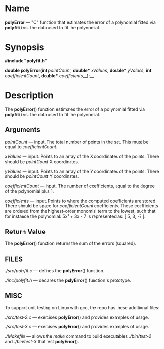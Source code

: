 Name
====

**polyError** — "C" function that estimates the error of a polynomial fitted via **polyfit**() vs. the data used to fit the polynomial.

Synopsis
========

**#include "polyfit.h"**

__double polyError(int__ _pointCount_, **double\*** _xValues_, **double\*** _yValues_,  __int__ _coefficientCount_, **double\*** _coefficients___);__

Description
===========

The **polyError**() function estimates the error of a polynomial fitted via **polyfit**() vs. the data used to fit the polynomial.

Arguments
---------
_pointCount_ — input. The total number of points in the set. This must be equal to _coefficientCount_.

_xValues_  — input. Points to an array of the X coordinates of the points. There should be _pointCount_ X coordinates.

_yValues_ — input. Points to an array of the Y coordinates of the points. There should be _pointCount_ Y coordinates.

_coefficientCount_ — input. The number of coefficients, equal to the degree of the polynomial plus 1.

_coefficients_ — input. Points to where the computed coefficients are stored. There should be space for _coefficientCount_ coefficients. These coefficients are ordered from the highest-order monomial term to the lowest, such that for instance the polynomial: 5x² + 3x - 7 is represented as: [ 5, 3, -7 ].

Return Value
------------
The **polyError**() function returns the sum of the errors (squared).

FILES
-----
*./src/polyfit.c* — defines the **polyError**() function.

*./inc/polyfit.h* — declares the **polyError**() function's prototype.

MISC
----
To support unit testing on Linux with gcc, the repo has these additional files:

*./src/test-2.c* — exercises **polyError**() and provides examples of usage.

*./src/test-3.c* — exercises **polyError**() and provides examples of usage.

*./Makefile* — allows the *make* command to build executables *./bin/test-2* and *./bin/test-3* that test **polyError**().
